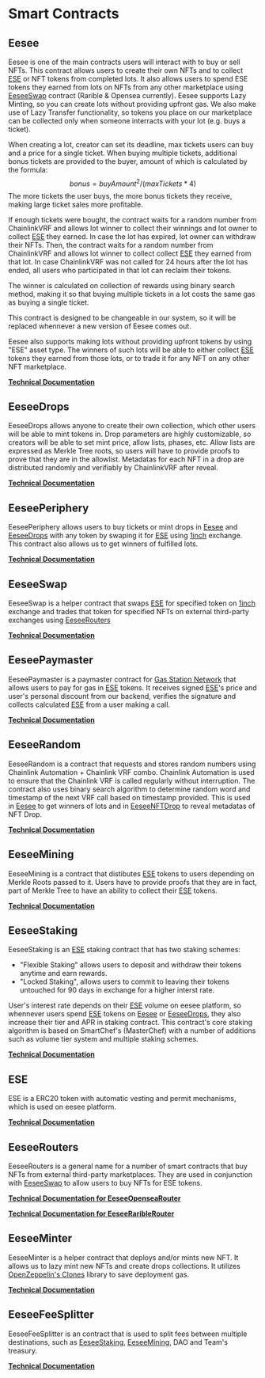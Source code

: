 # Smart Contracts

## Eesee

Eesee is one of the main contracts users will interact with to buy or sell NFTs. This contract allows users to create their own NFTs and to collect [ESE](#ese) or NFT tokens from completed lots. It also allows users to spend ESE tokens they earned from lots on NFTs from any other marketplace using [EeseeSwap](#eeseeswap) contract (Rarible & Opensea currently). Eesee supports Lazy Minting, so you can create lots without providing upfront gas. We also make use of Lazy Transfer functionality, so tokens you place on our marketplace can be collected only when someone interracts with your lot (e.g. buys a ticket).

When creating a lot, creator can set its deadline, max tickets users can buy and a price for a single ticket. When buying multiple tickets, additional bonus tickets are provided to the buyer, amount of which is calculated by the formula: $$bonus = buyAmount^2 / (maxTickets * 4)$$ The more tickets the user buys, the more bonus tickets they receive, making large ticket sales more profitable.

If enough tickets were bought, the contract waits for a random number from ChainlinkVRF and allows lot winner to collect their winnings and lot owner to collect [ESE](#ese) they earned. In case the lot has expired, lot owner can withdraw their NFTs. Then, the contract waits for a random number from ChainlinkVRF and allows lot winner to collect collect [ESE](#ese) they earned from that lot. In case ChainlinkVRF was not called for 24 hours after the lot has ended, all users who participated in that lot can reclaim their tokens.

The winner is calculated on collection of rewards using binary search method, making it so that buying multiple tickets in a lot costs the same gas as buying a single ticket.

This contract is designed to be changeable in our system, so it will be replaced whennever a new version of Eesee comes out.

Eesee also supports making lots without providing upfront tokens by using "ESE" asset type. The winners of such lots will be able to either collect [ESE](#ese) tokens they earned from those lots, or to trade it for any NFT on any other NFT marketplace.

[**Technical Documentation**](../contracts/marketplace/Eesee.md)

## EeseeDrops

EeseeDrops allows anyone to create their own collection, which other users will be able to mint tokens in. Drop parameters are highly customizable, so creators will be able to set mint price, allow lists, phases, etc. Allow lists are expressed as Merkle Tree roots, so users will have to provide proofs to prove that they are in the allowlist. Metadatas for each NFT in a drop are distributed randomly and verifiably by ChainlinkVRF after reveal.

[**Technical Documentation**](../contracts/marketplace/EeseeDrops.md)

## EeseePeriphery

EeseePeriphery allows users to buy tickets or mint drops in [Eesee](#eesee) and [EeseeDrops](#eeseedrops) with any token by swaping it for [ESE](#ese) using [1inch](https://1inch.io/) exchange. This contract also allows us to get winners of fulfilled lots.

[**Technical Documentation**](../contracts/periphery/EeseePeriphery.md)

## EeseeSwap

EeseeSwap is a helper contract that swaps [ESE](#ese) for specified token on [1inch](https://1inch.io/) exchange and trades that token for specified NFTs on external third-party exchanges using [EeseeRouters](#eeseerouters)

[**Technical Documentation**](../contracts/periphery/EeseeSwap.md)

## EeseePaymaster

EeseePaymaster is a paymaster contract for [Gas Station Network](https://opengsn.org/) that allows users to pay for gas in [ESE](#ese) tokens. It receives signed [ESE](#ese)'s price and user's personal discount from our backend, verifies the signature and collects calculated [ESE](#ese) from a user making a call.

[**Technical Documentation**](../contracts/periphery/EeseePaymaster.md)

## EeseeRandom

EeseeRandom is a contract that requests and stores random numbers using Chainlink Automation + Chainlink VRF combo. Chainlink Automation is used to ensure that the Chainlink VRF is called regularly without interruption. The contract also uses binary search algorithm to determine random word and timestamp of the next VRF call based on timestamp provided. This is used in [Eesee](#eesee) to get winners of lots and in [EeseeNFTDrop](../contracts/NFT/EeseeNFTDrop.md) to reveal metadatas of NFT Drop.

[**Technical Documentation**](../contracts/random/EeseeRandom.md)

## EeseeMining

EeseeMining is a contract that distibutes [ESE](#ese) tokens to users depending on Merkle Roots passed to it. Users have to provide proofs that they are in fact, part of Merkle Tree to have an ability to collect their [ESE](#ese) tokens.

[**Technical Documentation**](../contracts/rewards/EeseeMining.md)

## EeseeStaking

EeseeStaking is an [ESE](#ese) staking contract that has two staking schemes:

* "Flexible Staking" allows users to deposit and withdraw their tokens anytime and earn rewards.
* "Locked Staking", allows users to commit to leaving their tokens untouched for 90 days in exchange for a higher interst rate.

User's interest rate depends on their [ESE](#ese) volume on eesee platform, so whennever users spend [ESE](#ese) tokens on [Eesee](#eesee) or [EeseeDrops](#eeseedrops), they also increase their tier and APR in staking contract.
This contract's core staking algorithm is based on SmartChef's (MasterChef) with a number of additions such as volume tier system and multiple staking schemes.

[**Technical Documentation**](../contracts/rewards/EeseeStaking.md)

## ESE

ESE is a ERC20 token with automatic vesting and permit mechanisms, which is used on eesee platform.

[**Technical Documentation**](../contracts/token/ESE.md)

## EeseeRouters

EeseeRouters is a general name for a number of smart contracts that buy NFTs from external third-party marketplaces. They are used in conjunction with [EeseeSwap](#eeseeswap) to allow users to buy NFTs for ESE tokens.

[**Technical Documentation for EeseeOpenseaRouter**](../contracts/periphery/routers/EeseeOpenseaRouter.md)

[**Technical Documentation for EeseeRaribleRouter**](../contracts/periphery/routers/EeseeRaribleRouter.md)

## EeseeMinter

EeseeMinter is a helper contract that deploys and/or mints new NFT. It allows us to lazy mint new NFTs and create drops collections. It utilizes [OpenZeppelin's Clones](https://docs.openzeppelin.com/contracts/4.x/api/proxy#minimal\_clones) library to save deployment gas.

[**Technical Documentation**](../contracts/NFT/EeseeMinter.md)

## EeseeFeeSplitter

EeseeFeeSplitter is an contract that is used to split fees between multiple destinations, such as [EeseeStaking](#eeseestaking), [EeseeMining](#eeseemining), DAO and Team's treasury.

[**Technical Documentation**](../contracts/admin/EeseeFeeSplitter.md)
